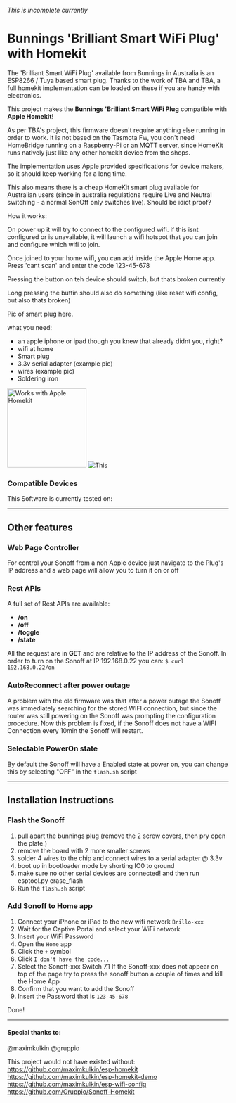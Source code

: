 *This is incomplete currently*

# Bunnings 'Brilliant Smart WiFi Plug' with Homekit

The 'Brilliant Smart WiFi Plug' available from Bunnings in Australia is an ESP8266 / Tuya based smart plug. Thanks to the work of TBA and TBA, a full homekit implementation can be loaded on these if you are handy with electronics.

This project makes the **Bunnings 'Brilliant Smart WiFi Plug** compatible with **Apple Homekit**!

As per TBA's project, this firmware doesn't require anything else running in order to work. It is not based on the Tasmota Fw, you don't need HomeBridge running on a Raspberry-Pi or an MQTT server, since HomeKit runs natively just like any other homekit device from the shops.

The implementation uses Apple provided specifications for device makers, so it should keep working for a long time.

This also means there is a cheap HomeKit smart plug available for Australian users (since in australia regulations require Live and Neutral switching - a normal SonOff only switches live). Should be idiot proof?

How it works:

On power up it will try to connect to the configured wifi. if this isnt configured or is unavailable, it will launch a wifi hotspot that you can join and configure which wifi to join.

Once joined to your home wifi, you can add inside the Apple Home app. Press 'cant scan' and enter the code 123-45-678

Pressing the button on teh device should switch, but thats broken currently

Long pressing the buttin should also do something (like reset wifi config, but also thats broken)

Pic of smart plug here.

what you need:

* an apple iphone or ipad though you knew that already didnt you, right?
* wifi at home
* Smart plug
* 3.3v serial adapter (example pic)
* wires (example pic)
* Soldering iron





 <img src="https://raw.githubusercontent.com/Gruppio/Sonoff-Homekit/images/images/homekit.png" alt="Works with Apple Homekit" width="180"/>
 <img src="https://raw.githubusercontent.com/yahms/Homekit-BrilliantPlug/blob/master/resize.jpg" alt="This"/>



### Compatible Devices
This Software is currently tested on: 



---

## Other features

### Web Page Controller
For control your Sonoff from a non Apple device just navigate to the Plug's IP address and a web page will allow you to turn it on or off

### Rest APIs
A full set of Rest APIs are available:
* **/on**
* **/off**
* **/toggle**
* **/state**

All the request are in **GET** and are relative to the IP address of the Sonoff.
In order to turn on the Sonoff at IP 192.168.0.22 you can: `$ curl 192.168.0.22/on`

### AutoReconnect after power outage
A problem with the old firmware was that after a power outage the Sonoff was immediately searching for the stored WIFI connection, but since the router was still powering on the Sonoff was prompting the configuration procedure. Now this problem is fixed, if the Sonoff does not have a WIFI Connection every 10min the Sonoff will restart.

### Selectable PowerOn state
By default the Sonoff will have a Enabled state at power on, you can change this by selecting "OFF" in the `flash.sh` script

---

## Installation Instructions

### Flash the Sonoff
 1) pull apart the bunnings plug (remove the 2 screw covers, then pry open the plate.)
 2) remove the board with 2 more smaller screws
 2) solder 4 wires to the chip and connect wires to a serial adapter @ 3.3v
 4) boot up in bootloader mode by shorting IO0 to ground
 5) make sure no other serial devices are connected! and then run esptool.py erase_flash
 3) Run the `flash.sh` script 

### Add Sonoff to Home app
 1) Connect your iPhone or iPad to the new wifi network `Brillo-xxx`
 2) Wait for the Captive Portal and select your WiFi network
 3) Insert your WiFi Password
 4) Open the `Home` app
 5) Click the `+` symbol
 6) Click `I don't have the code...`
 7) Select the Sonoff-xxx Switch 
 7.1 If the Sonoff-xxx does not appear on top of the page try to press the sonoff button a couple of times and kill the Home App
 9) Confirm that you want to add the Sonoff
 10) Insert the Password that is `123-45-678`

Done! 



---

#### Special thanks to:
@maximkulkin
@gruppio

This project would not have existed without:
https://github.com/maximkulkin/esp-homekit
https://github.com/maximkulkin/esp-homekit-demo
https://github.com/maximkulkin/esp-wifi-config
https://github.com/Gruppio/Sonoff-Homekit

